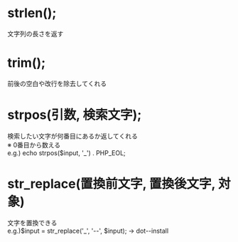 # strlen();
文字列の長さを返す

# trim();
前後の空白や改行を除去してくれる

# strpos(引数, 検索文字);
検索したい文字が何番目にあるか返してくれる  
※ 0番目から数える  
e.g.) echo strpos($input, '_') . PHP_EOL;

# str_replace(置換前文字, 置換後文字, 対象)
文字を置換できる  
e.g.)$input = str_replace('_', '--', $input); → dot--install
